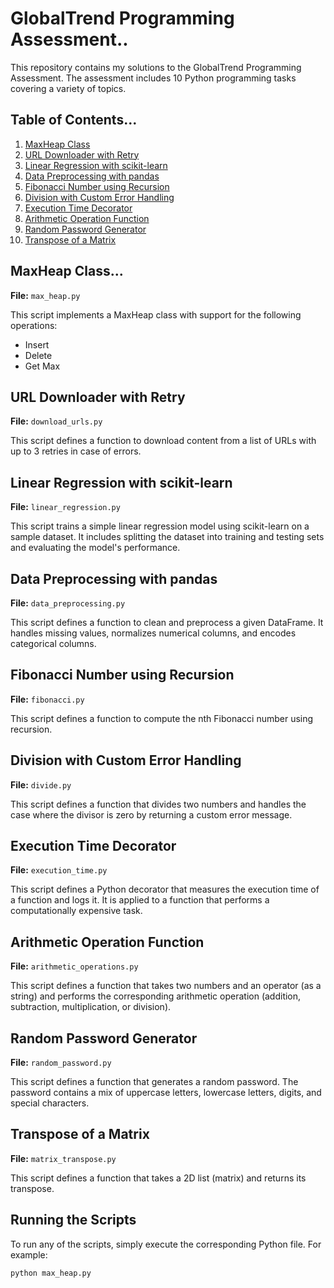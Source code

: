 # GlobalTrend Programming Assessment..

This repository contains my solutions to the GlobalTrend Programming Assessment. The assessment includes 10 Python programming tasks covering a variety of topics.

## Table of Contents...

1. [MaxHeap Class](#maxheap-class)
2. [URL Downloader with Retry](#url-downloader-with-retry)
3. [Linear Regression with scikit-learn](#linear-regression-with-scikit-learn)
4. [Data Preprocessing with pandas](#data-preprocessing-with-pandas)
5. [Fibonacci Number using Recursion](#fibonacci-number-using-recursion)
6. [Division with Custom Error Handling](#division-with-custom-error-handling)
7. [Execution Time Decorator](#execution-time-decorator)
8. [Arithmetic Operation Function](#arithmetic-operation-function)
9. [Random Password Generator](#random-password-generator)
10. [Transpose of a Matrix](#transpose-of-a-matrix)

## MaxHeap Class...

**File:** `max_heap.py`

This script implements a MaxHeap class with support for the following operations:
- Insert
- Delete
- Get Max

## URL Downloader with Retry

**File:** `download_urls.py`

This script defines a function to download content from a list of URLs with up to 3 retries in case of errors.

## Linear Regression with scikit-learn

**File:** `linear_regression.py`

This script trains a simple linear regression model using scikit-learn on a sample dataset. It includes splitting the dataset into training and testing sets and evaluating the model's performance.

## Data Preprocessing with pandas

**File:** `data_preprocessing.py`

This script defines a function to clean and preprocess a given DataFrame. It handles missing values, normalizes numerical columns, and encodes categorical columns.

## Fibonacci Number using Recursion

**File:** `fibonacci.py`

This script defines a function to compute the nth Fibonacci number using recursion.

## Division with Custom Error Handling

**File:** `divide.py`

This script defines a function that divides two numbers and handles the case where the divisor is zero by returning a custom error message.

## Execution Time Decorator

**File:** `execution_time.py`

This script defines a Python decorator that measures the execution time of a function and logs it. It is applied to a function that performs a computationally expensive task.

## Arithmetic Operation Function

**File:** `arithmetic_operations.py`

This script defines a function that takes two numbers and an operator (as a string) and performs the corresponding arithmetic operation (addition, subtraction, multiplication, or division).

## Random Password Generator

**File:** `random_password.py`

This script defines a function that generates a random password. The password contains a mix of uppercase letters, lowercase letters, digits, and special characters.

## Transpose of a Matrix

**File:** `matrix_transpose.py`

This script defines a function that takes a 2D list (matrix) and returns its transpose.

## Running the Scripts

To run any of the scripts, simply execute the corresponding Python file. For example:

```sh
python max_heap.py
